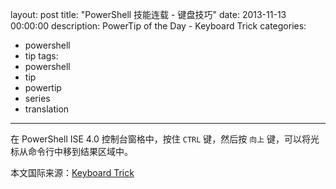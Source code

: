 layout: post
title: "PowerShell 技能连载 - 键盘技巧"
date: 2013-11-13 00:00:00
description: PowerTip of the Day - Keyboard Trick
categories:
- powershell
- tip
tags:
- powershell
- tip
- powertip
- series
- translation
---
在 PowerShell ISE 4.0 控制台窗格中，按住 `CTRL` 键，然后按 `向上` 键，可以将光标从命令行中移到结果区域中。
<!--more-->
本文国际来源：[Keyboard Trick](http://community.idera.com/powershell/powertips/b/tips/posts/keyboard-trick)
